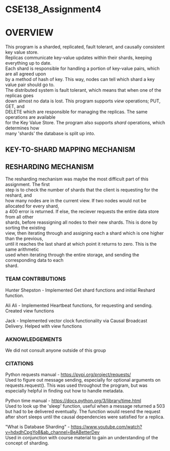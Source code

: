 # CSE138_Assignment4
# OVERVIEW  
This program is a sharded, replicated, fault tolerant, and causally consistent key value store.  
Replicas communicate key-value updates within their shards, keeping everything up to date.  
Each shard is responsible for handling a portion of key-value pairs, which are all agreed upon  
by a method of hash of key. This way, nodes can tell which shard a key value pair should go to.  
The distributed system is fault tolerant, which means that when one of the replicas goes  
down almost no data is lost. This program supports *view* operations; PUT, GET, and   
DELETE which are responsible for managing the replicas. The same operations are available  
for the Key Value Store. The program also supports *shard* operations, which determines how  
many 'shards' the database is split up into.
  
## KEY-TO-SHARD MAPPING MECHANISM

  
## RESHARDING MECHANISM
The resharding mechanism was maybe the most difficult part of this assignment. The first  
step is to check the number of shards that the client is requesting for the reshard, and  
how many nodes are in the current view. If two nodes would not be allocated for every shard,  
a 400 error is returned. If else, the reciever requests the entire data store from all other  
shards, before reassigning all nodes to their new shards. This is done by sorting the existing  
view, then iterating through and assigning each a shard which is one higher than the previous,  
until it reaches the last shard at which point it returns to zero. This is the same arithmetic  
used when iterating through the entire storage, and sending the corresponding data to each  
shard.
  
### TEAM CONTRIBUTIONS    
Hunter Shepston - Implemented Get shard functions and initial Reshard function.

Ali Ali - Implemented Heartbeat functions, for requesting and sending. Created view functions

Jack - Implemented vector clock functionality via Causal Broadcast Delivery. Helped with view 
functions

### AKNOWLEDGEMENTS  
We did not consult anyone outside of this group
  
### CITATIONS  
Python requests manual - https://pypi.org/project/requests/  
Used to figure out message sending, especially for optional arguments on requests.request().
This was used throughout the program, but was especially helpful in finding out how to handle
metadata.
  
Python time manual - https://docs.python.org/3/library/time.html  
Used to look up the 'sleep' function, useful when a message returned a 503 but had to be 
delivered eventually. The function would resend the request after short sleeps until the
causal dependencies were satisfied for a replica.

"What is Database Sharding" - https://www.youtube.com/watch?v=hdxdhCpgYo8&ab_channel=BeABetterDev  
Used in conjunction with course material to gain an understanding of the concept of sharding.
